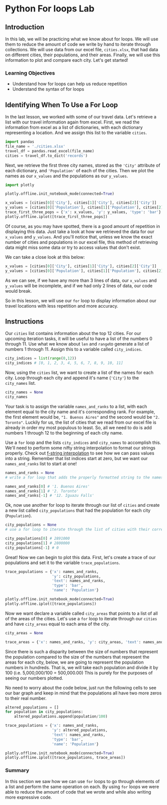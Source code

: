 
# Python For loops Lab

## Introduction
In this lab, we will be practicing what we know about for loops. We will use them to reduce the amount of code we write by hand to iterate through collections. We will use data from our excel file, `cities.xlsx`, that had data on different cities, their populations, and their areas. Finally, we will use this information to plot and compare each city. Let's get started!

### Learning Objectives

* Understand how for loops can help us reduce repetition
* Understand the syntax of for loops 

## Identifying When To Use a For Loop

In the last lesson, we worked with some of our travel data.  Let's retrieve a list with our travel information again from excel.  First, we read the information from excel as a list of dictionaries, with each dictionary representing a location.  And we assign this list to the variable `cities`.


```python
import pandas
file_name = './cities.xlsx'
travel_df = pandas.read_excel(file_name)
cities = travel_df.to_dict('records')
```

Next, we retrieve the first three city names, stored as the `'City'` attribute of each dictionary, and `'Population'` of each of the cities.  Then we plot the names as our `x_values` and the populations as our `y_values`.


```python
import plotly

plotly.offline.init_notebook_mode(connected=True)

x_values = [cities[0]['City'], cities[1]['City'], cities[2]['City']]
y_values = [cities[0]['Population'], cities[1]['Population'], cities[2]['Population']]
trace_first_three_pops = {'x': x_values, 'y': y_values, 'type': 'bar'}
plotly.offline.iplot([trace_first_three_pops])
```

Of course, as you may have spotted, there is a good amount of repetition in displaying this data.  Just take a look at how we retrieved the data for our `x_values` and `y_values`. And you'll notice that, unless we know the exact number of cities and populations in our excel file, this method of retrieving data might miss some data or try to access values that don't exist. 

We can take a close look at this below:


```python
x_values = [cities[0]['City'], cities[1]['City'], cities[2]['City']]
y_values = [cities[0]['Population'], cities[1]['Population'], cities[2]['Population']]
```

As we can see, if we have any more than 3 lines of data, our `x_values` and `y_values` will be incomplete, and if we had only 2 lines of data, our code would break.

So in this lesson, we will use our `for` loop to display information about our travel locations with less repetition and more accuracy.

## Instructions

Our `cities` list contains information about the top 12 cities.  For our upcoming iteration tasks, it will be useful to have a list of the numbers 0 through 11.  Use what we know about `len` and `range`to generate a list of numbers 1 through 11.  Assign this to a variable called `city_indices`.


```python
city_indices = list(range(0,12))
city_indices # [0, 1, 2, 3, 4, 5, 6, 7, 8, 9, 10, 11]
```

Now, using the `cities` list, we want to create a list of the names for each city. Loop through each city and append it's name (`'City'`) to the `city_names` list. 


```python
city_names = None
city_names
```

Your task is to assign the variable `names_and_ranks` to a list, with each element equal to the city name and it's corresponding rank.  For example, the first element would be, `"1. Buenos Aires"` and the second would be `"2. Toronto"`. Luckily for us, the list of cities that we read from our excel file is already in order my most populous to least. So, all we need to do is add numbers 1 through 12 to the beginning of each city name.

Use a `for` loop and the lists `city_indices` and `city_names` to accomplish this.  We'll need to perform some nifty string interpolation to format our strings properly.  Check out [f-string interpolation](https://www.programiz.com/python-programming/string-interpolation#f) to see how we can pass values into a string.  Remember that list indices start at zero, but we want our `names_and_ranks` list to start at one!


```python
names_and_ranks = None
# write a for loop that adds the properly formatted string to the names_and_ranks list
```


```python
names_and_ranks[0] # '1. Buenos Aires'
names_and_ranks[1] # '2. Toronto'
names_and_ranks[-1] # '12. Iguazu Falls'
```

Ok, now use another for loop to iterate through our list of `cities` and create a new list called `city_populations` that had the population for each city (`Population`).


```python
city_populations = None
# use a for loop to iterate through the list of cities with their corresponding population
```


```python
city_populations[0] # 2891000
city_populations[1] # 2800000
city_populations[-1] # 0
```

Great! Now we can begin to plot this data.  First, let's create a trace of our populations and set it to the variable `trace_populations`.


```python
trace_populations = {'x': names_and_ranks, 
                     'y': city_populations, 
                     'text': names_and_ranks, 
                     'type': 'bar', 
                     'name': 'Population'}
```


```python
plotly.offline.init_notebook_mode(connected=True)
plotly.offline.iplot([trace_populations])
```

Now we want declare a variable called `city_areas` that points to a list of all of the areas of the cities.  Let's use a `for` loop to iterate through our `cities` and have `city_areas` equal to each area of the city.  


```python
city_areas = None
```


```python
trace_areas = {'x': names_and_ranks, 'y': city_areas, 'text': names_and_ranks, 'type': 'bar', 'name': 'Area'}
```

Since there is such a disparity between the size of numbers that represent the population compared to the size of the numbers that represent the areas for each city, below, we are going to represent the population numbers in hundreds. That is, we will take each population and divide it by 100 (i.e. 5,000,000/100 = 500,000.00) This is purely for the purposes of seeing our numbers plotted. 

No need to worry about the code below, just run the following cells to see our bar graph and keep in mind that the populations all have two more zeros to their real number.


```python
altered_populations = []
for population in city_populations:
    altered_populations.append(population/100)

trace_populations = {'x': names_and_ranks, 
                     'y': altered_populations, 
                     'text': names_and_ranks, 
                     'type': 'bar', 
                     'name': 'Population'}
```


```python
plotly.offline.init_notebook_mode(connected=True)
plotly.offline.iplot([trace_populations, trace_areas])
```

### Summary

In this section we saw how we can use `for` loops to go through elements of a list and perform the same operation on each.  By using `for` loops we were able to reduce the amount of code that we wrote and while also writing more expressive code.
